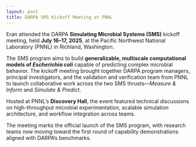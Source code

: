 ```yaml
---
layout: post
title: DARPA SMS Kickoff Meeting at PNNL
---
```


Eran attended the DARPA **Simulating Microbial Systems (SMS)** kickoff meeting, held **July 16–17, 2025**, at the Pacific Northwest National Laboratory (PNNL) in Richland, Washington.

The SMS program aims to build **generalizable, multiscale computational models of *Escherichia coli*** capable of predicting complex microbial behavior. 
The kickoff meeting brought together DARPA program managers, principal investigators, and the validation and verification team from PNNL to launch collaborative work across the two SMS thrusts—*Measure & Inform* and *Simulate & Predict*.

Hosted at PNNL’s **Discovery Hall**, the event featured technical discussions on high-throughput microbial experimentation, scalable simulation architecture, and workflow integration across teams.

The meeting marks the official launch of the SMS program, with research teams now moving toward the first round of capability demonstrations aligned with DARPA’s benchmarks.
